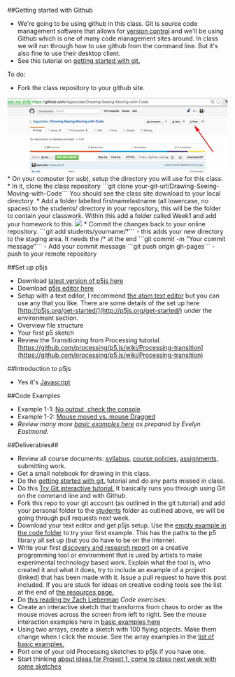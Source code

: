 ##Getting started with Github

* We're going to be using github in this class. Git is source code management software that allows for [version control](http://git-scm.com/book/en/v2/Getting-Started-About-Version-Control) and we'll be using Github which is one of many code management sites around. In class we will run through how to use github from the command line. But it's also fine to use their desktop client.
* See this tutorial on [getting started with git.](git.md)

To do:

* Fork the class repository to your github site.
<img src="../images/fork.jpg" width="800">
* On your computer (or usb), setup the directory you will use for this class.
* In it, clone the class repository   
```git clone your-git-url/Drawing-Seeing-Moving-with-Code```
You should see the class site download to your local directory.  
* Add a folder labelled firstnamelastname (all lowercase, no spaces) to the students/ directory in your repository, this will be the folder to contain your classwork. Within this add a folder called Week1 and add your homework to this.  
<img src="../images/localrepo.jpg" width="800">
* Commit the changes back to your online repository.   
```git add students/yourname/*```  - this adds your new directory to the staging area. It needs the /* at the end
```git commit -m "Your commit message"``` - Add your commit message  
```git push origin gh-pages``` - push to your remote repository  

##Set up p5js
  * Download [latest version of p5js here](http://p5js.org/download/)
  * Download [p5js editor here](http://p5js.org/download/)
  * Setup with a text editor, I recommend [the atom text editor](https://atom.io/) but you can use any that you like. There are some details of the set up here [http://p5js.org/get-started/](http://p5js.org/get-started/) under the environment section.
  * Overview file structure
  * Your first p5 sketch
  * Review the Transitioning from Processing tutorial. [https://github.com/processing/p5.js/wiki/Processing-transition](https://github.com/processing/p5.js/wiki/Processing-transition)

##Introduction to p5js
* Yes it's [Javascript](https://www.instagram.com/p/BA0-Vxvmj5f/)

##Code Examples
* Example 1-1: [No output, check the console](http://codepen.io/tega/pen/mVXZbK?editors=0010)
* Example 1-2: [Mouse moved vs. mouse Dragged](http://codepen.io/tega/pen/zrRVxo?editors=0010)
* *Review many more [basic examples here](https://github.com/tegacodes/Drawing-Seeing-Moving-with-Code/blob/gh-pages/docs/basicExamples.md) as prepared by Evelyn Eastmond.*

##Deliverables##
* Review all course documents: [syllabus,](https://github.com/tegacodes/Drawing-Seeing-Moving-with-Code/blob/gh-pages/README.md) [course policies,](https://github.com/tegacodes/Drawing-Seeing-Moving-with-Code/blob/gh-pages/README.md) [assignments,](https://github.com/tegacodes/Drawing-Seeing-Moving-with-Code/blob/gh-pages/README.md) submitting work.
* Get a small notebook for drawing in this class.
* Do the [getting started with git.](git.md) tutorial and do any parts missed in class.
* Do this [Try Git interactive tutorial.](https://www.codeschool.com/courses/try-git) It basically runs you through using Git on the command line and with Github.
* Fork this repo to your git account (as outlined in the git tutorial) and add your personal folder to the [students](https://github.com/tegacodes/Drawing-Seeing-Moving-with-Code/tree/gh-pages/students) folder as outlined above, we will be going through pull requests next week.
* Download your text editor and get p5js setup. Use the [empty example in the code folder](ttps://github.com/tegacodes/Drawing-Seeing-Moving-with-Code/tree/gh-pages/code/empty-example/) to try your first example. This has the paths to the p5 library all set up (but you do have to be on the internet. 
* Write your first [discovery and research report](https://github.com/tegacodes/Drawing-Seeing-Moving-with-Code/blob/gh-pages/docs/deliverables.md) on a creative programming tool or environment that is used by artists to make experimental technology based work. Explain what the tool is, who created it and what it does, try to include an example of a project (linked) that has been made with it. Issue a pull request to have this post included. If you are stuck for ideas on creative coding tools see the list at the end of [the resources page.](https://github.com/tegacodes/Drawing-Seeing-Moving-with-Code/blob/gh-pages/docs/techResources.md)
* Do [this reading by Zach Lieberman](https://medium.com/@zachlieberman/lessons-for-students-cf1acf200ee#.e3lx0esrf)
*Code exercises:*
* Create an interactive sketch that transforms from chaos to order as the mouse moves across the screen from left to right. See the mouse interaction examples here in [basic examples here](https://github.com/tegacodes/Drawing-Seeing-Moving-with-Code/blob/gh-pages/docs/basicExamples.md)
* Using two arrays, create a sketch with 100 flying objects. Make them change when I click the mouse. See the array examples in the [list of basic examples.](https://github.com/tegacodes/Drawing-Seeing-Moving-with-Code/blob/gh-pages/docs/basicExamples.md)
* Port one of your old Processing sketches to p5js if you have one. 
* Start thinking [about ideas for Project 1, come to class next week with some sketches](https://github.com/tegacodes/Drawing-Seeing-Moving-with-Code/blob/gh-pages/docs/project1.md)

